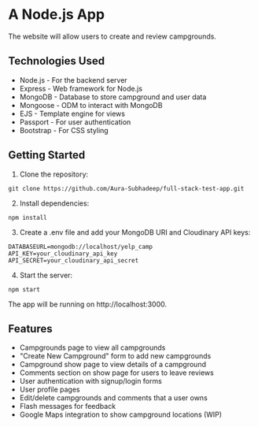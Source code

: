  # A Node.js App

The website will allow users to create and review campgrounds.

## Technologies Used

- Node.js - For the backend server
- Express - Web framework for Node.js
- MongoDB - Database to store campground and user data
- Mongoose - ODM to interact with MongoDB
- EJS - Template engine for views
- Passport - For user authentication
- Bootstrap - For CSS styling

## Getting Started

1. Clone the repository:

```
git clone https://github.com/Aura-Subhadeep/full-stack-test-app.git
```

2. Install dependencies: 

```
npm install
```

3. Create a .env file and add your MongoDB URI and Cloudinary API keys:

```
DATABASEURL=mongodb://localhost/yelp_camp  
API_KEY=your_cloudinary_api_key
API_SECRET=your_cloudinary_api_secret
```

4. Start the server:

```
npm start
```

The app will be running on http://localhost:3000.

## Features

- Campgrounds page to view all campgrounds 
- "Create New Campground" form to add new campgrounds
- Campground show page to view details of a campground
- Comments section on show page for users to leave reviews
- User authentication with signup/login forms  
- User profile pages  
- Edit/delete campgrounds and comments that a user owns
- Flash messages for feedback
- Google Maps integration to show campground locations (WIP)
